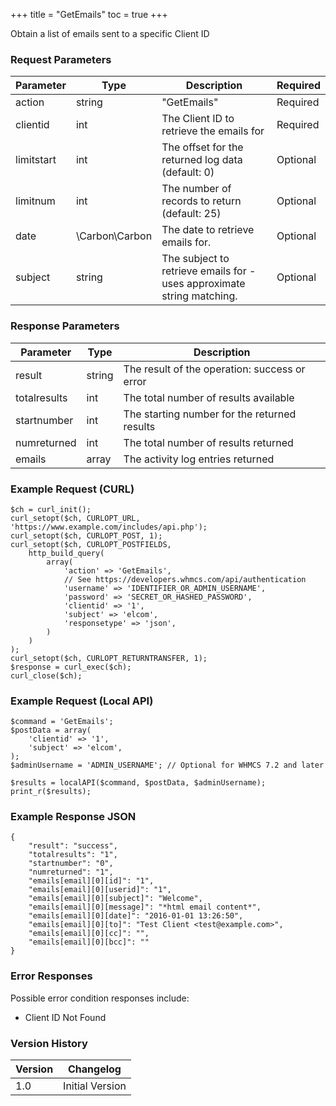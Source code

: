 +++
title = "GetEmails"
toc = true
+++

Obtain a list of emails sent to a specific Client ID

### Request Parameters

| Parameter | Type | Description | Required |
| --------- | ---- | ----------- | -------- |
| action | string | "GetEmails" | Required |
| clientid | int | The Client ID to retrieve the emails for | Required |
| limitstart | int | The offset for the returned log data (default: 0) | Optional |
| limitnum | int | The number of records to return (default: 25) | Optional |
| date | \Carbon\Carbon | The date to retrieve emails for. | Optional |
| subject | string | The subject to retrieve emails for - uses approximate string matching. | Optional |

### Response Parameters

| Parameter | Type | Description |
| --------- | ---- | ----------- |
| result | string | The result of the operation: success or error |
| totalresults | int | The total number of results available |
| startnumber | int | The starting number for the returned results |
| numreturned | int | The total number of results returned |
| emails | array | The activity log entries returned |


### Example Request (CURL)

```
$ch = curl_init();
curl_setopt($ch, CURLOPT_URL, 'https://www.example.com/includes/api.php');
curl_setopt($ch, CURLOPT_POST, 1);
curl_setopt($ch, CURLOPT_POSTFIELDS,
    http_build_query(
        array(
            'action' => 'GetEmails',
            // See https://developers.whmcs.com/api/authentication
            'username' => 'IDENTIFIER_OR_ADMIN_USERNAME',
            'password' => 'SECRET_OR_HASHED_PASSWORD',
            'clientid' => '1',
            'subject' => 'elcom',
            'responsetype' => 'json',
        )
    )
);
curl_setopt($ch, CURLOPT_RETURNTRANSFER, 1);
$response = curl_exec($ch);
curl_close($ch);
```


### Example Request (Local API)

```
$command = 'GetEmails';
$postData = array(
    'clientid' => '1',
    'subject' => 'elcom',
);
$adminUsername = 'ADMIN_USERNAME'; // Optional for WHMCS 7.2 and later

$results = localAPI($command, $postData, $adminUsername);
print_r($results);
```


### Example Response JSON

```
{
    "result": "success",
    "totalresults": "1",
    "startnumber": "0",
    "numreturned": "1",
    "emails[email][0][id]": "1",
    "emails[email][0][userid]": "1",
    "emails[email][0][subject]": "Welcome",
    "emails[email][0][message]": "*html email content*",
    "emails[email][0][date]": "2016-01-01 13:26:50",
    "emails[email][0][to]": "Test Client <test@example.com>",
    "emails[email][0][cc]": "",
    "emails[email][0][bcc]": ""
}
```


### Error Responses

Possible error condition responses include:

* Client ID Not Found


### Version History

| Version | Changelog |
| ------- | --------- |
| 1.0 | Initial Version |
